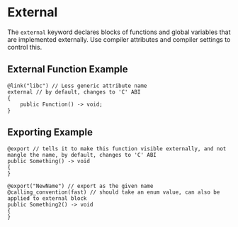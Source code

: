 # External

The `external` keyword declares blocks  of functions and global variables that are implemented externally.  Use compiler attributes and compiler settings to control this.

## External Function Example

	@link("libc") // Less generic attribute name
	external // by default, changes to 'C' ABI
	{
		public Function() -> void;
	}
	
## Exporting Example

	@export // tells it to make this function visible externally, and not mangle the name, by default, changes to 'C' ABI
	public Something() -> void
	{
	}
	
	@export("NewName") // export as the given name
	@calling_convention(fast) // should take an enum value, can also be applied to external block
	public Something2() -> void
	{
	}